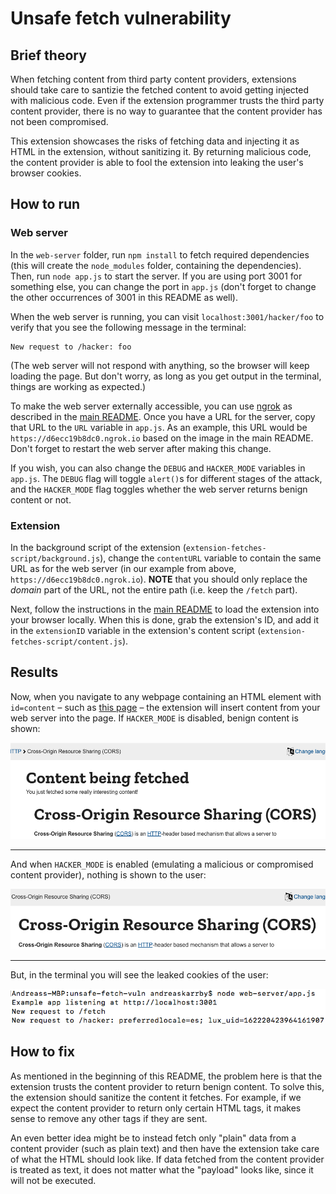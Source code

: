 # Unsafe fetch vulnerability

## Brief theory

When fetching content from third party content providers, extensions should take care to santizie the fetched content to avoid getting injected with malicious code. Even if the extension programmer trusts the third party content provider, there is no way to guarantee that the content provider has not been compromised.

This extension showcases the risks of fetching data and injecting it as HTML in the extension, without sanitizing it. By returning malicious code, the content provider is able to fool the extension into leaking the user's browser cookies.

## How to run

### Web server

In the `web-server` folder, run `npm install` to fetch required dependencies (this will create the `node_modules` folder, containing the dependencies). Then, run `node app.js` to start the server. If you are using port 3001 for something else, you can change the port in `app.js` (don't forget to change the other occurrences of 3001 in this README as well).

When the web server is running, you can visit `localhost:3001/hacker/foo` to verify that you see the following message in the terminal:  

```
New request to /hacker: foo
```

(The web server will not respond with anything, so the browser will keep loading the page. But don't worry, as long as you get output in the terminal, things are working as expected.)

To make the web server externally accessible, you can use [ngrok](https://ngrok.com/) as described in the [main README](https://github.com/andreaskth/securing-chrome-extensions#how-to-make-web-server-externally-accessible-with-ngrok). Once you have a URL for the server, copy that URL to the `URL` variable in `app.js`. As an example, this URL would be `https://d6ecc19b8dc0.ngrok.io` based on the image in the main README. Don't forget to restart the web server after making this change.

If you wish, you can also change the `DEBUG` and `HACKER_MODE` variables in `app.js`. The `DEBUG` flag will toggle `alert()`s for different stages of the attack, and the `HACKER_MODE` flag toggles whether the web server returns benign content or not.

### Extension

In the background script of the extension (`extension-fetches-script/background.js`), change the `contentURL` variable to contain the same URL as for the web server (in our example from above, `https://d6ecc19b8dc0.ngrok.io`). **NOTE** that you should only replace the *domain* part of the URL, not the entire path (i.e. keep the `/fetch` part).

Next, follow the instructions in the [main README](https://github.com/andreaskth/securing-chrome-extensions#how-to-load-extensions-into-your-browser-locally) to load the extension into your browser locally. When this is done, grab the extension's ID, and add it in the `extensionID` variable in the extension's content script (`extension-fetches-script/content.js`).

## Results
Now, when you navigate to any webpage containing an HTML element with `id=content` – such as [this page](https://developer.mozilla.org/en-US/docs/Web/HTTP/CORS) – the extension will insert content from your web server into the page. If `HACKER_MODE` is disabled, benign content is shown:

![Benign content](./images/cors-with-content.png "Benign content")

---

And when `HACKER_MODE` is enabled (emulating a malicious or compromised content provider), nothing is shown to the user:

![No content](./images/cors-no-content.png "No content")

---

But, in the terminal you will see the leaked cookies of the user:

![Leaked cookies](./images/leaked-cookies.png "Leaked cookies")

## How to fix

As mentioned in the beginning of this README, the problem here is that the extension trusts the content provider to return benign content. To solve this, the extension should sanitize the content it fetches. For example, if we expect the content provider to return only certain HTML tags, it makes sense to remove any other tags if they are sent.

An even better idea might be to instead fetch only "plain" data from a content provider (such as plain text) and then have the extension take care of what the HTML should look like. If data fetched from the content provider is treated as text, it does not matter what the "payload" looks like, since it will not be executed.